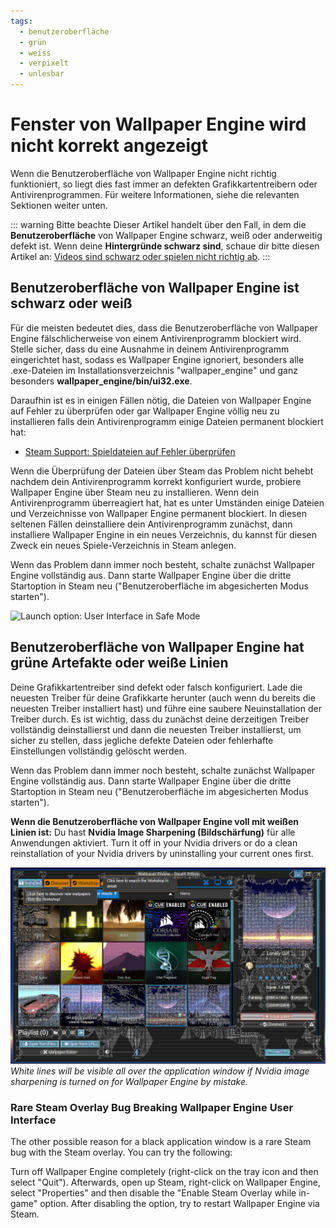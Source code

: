 ```yaml
---
tags:
  - benutzeroberfläche
  - grün
  - weiss
  - verpixelt
  - unlesbar
---
```


# Fenster von Wallpaper Engine wird nicht korrekt angezeigt

Wenn die Benutzeroberfläche von Wallpaper Engine nicht richtig funktioniert, so liegt dies fast immer an defekten Grafikkartentreibern oder Antivirenprogrammen. Für weitere Informationen, siehe die relevanten Sektionen weiter unten.

::: warning
Bitte beachte Dieser Artikel handelt über den Fall, in dem die **Benutzeroberfläche** von Wallpaper Engine schwarz, weiß oder anderweitig defekt ist. Wenn deine **Hintergründe schwarz sind**, schaue dir bitte diesen Artikel an: [Videos sind schwarz oder spielen nicht richtig ab](/noshow/notplaying.html).
:::

## Benutzeroberfläche von Wallpaper Engine ist schwarz oder weiß

Für die meisten bedeutet dies, dass die Benutzeroberfläche von Wallpaper Engine fälschlicherweise von einem Antivirenprogramm blockiert wird. Stelle sicher, dass du eine Ausnahme in deinem Antivirenprogramm eingerichtet hast, sodass es Wallpaper Engine ignoriert, besonders alle .exe-Dateien im Installationsverzeichnis "wallpaper_engine" und ganz besonders **wallpaper_engine/bin/ui32.exe**.

Daraufhin ist es in einigen Fällen nötig, die Dateien von Wallpaper Engine auf Fehler zu überprüfen oder gar Wallpaper Engine völlig neu zu installieren falls dein Antivirenprogramm einige Dateien permanent blockiert hat:

* [Steam Support: Spieldateien auf Fehler überprüfen](https://support.steampowered.com/kb_article.php?ref=2037-QEUH-3335)

Wenn die Überprüfung der Dateien über Steam das Problem nicht behebt nachdem dein Antivirenprogramm korrekt konfiguriert wurde, probiere Wallpaper Engine über Steam neu zu installieren. Wenn dein Antivirenprogramm überreagiert hat, hat es unter Umständen einige Dateien und Verzeichnisse von Wallpaper Engine permanent blockiert. In diesen seltenen Fällen deinstalliere dein Antivirenprogramm zunächst, dann installiere Wallpaper Engine in ein neues Verzeichnis, du kannst für diesen Zweck ein neues Spiele-Verzeichnis in Steam anlegen.

Wenn das Problem dann immer noch besteht, schalte zunächst Wallpaper Engine vollständig aus. Dann starte Wallpaper Engine über die dritte Startoption in Steam neu ("Benutzeroberfläche im abgesicherten Modus starten").

![Launch option: User Interface in Safe Mode](/img/faq/steam_launch_option.jpg)

## Benutzeroberfläche von Wallpaper Engine hat grüne Artefakte oder weiße Linien

Deine Grafikkartentreiber sind defekt oder falsch konfiguriert. Lade die neuesten Treiber für deine Grafikkarte herunter (auch wenn du bereits die neuesten Treiber installiert hast) und führe eine saubere Neuinstallation der Treiber durch. Es ist wichtig, dass du zunächst deine derzeitigen Treiber vollständig deinstallierst und dann die neuesten Treiber installierst, um sicher zu stellen, dass jegliche defekte Dateien oder fehlerhafte Einstellungen vollständig gelöscht werden.

Wenn das Problem dann immer noch besteht, schalte zunächst Wallpaper Engine vollständig aus. Dann starte Wallpaper Engine über die dritte Startoption in Steam neu ("Benutzeroberfläche im abgesicherten Modus starten").

**Wenn die Benutzeroberfläche von Wallpaper Engine voll mit weißen Linien ist:** Du hast **Nvidia Image Sharpening (Bildschärfung)** für alle Anwendungen aktiviert. Turn it off in your Nvidia drivers or do a clean reinstallation of your Nvidia drivers by uninstalling your current ones first.

![Nvidia Image Sharpening Issue](./imagesharpening.png) *White lines will be visible all over the application window if Nvidia image sharpening is turned on for Wallpaper Engine by mistake.*

### Rare Steam Overlay Bug Breaking Wallpaper Engine User Interface

The other possible reason for a black application window is a rare Steam bug with the Steam overlay. You can try the following:

Turn off Wallpaper Engine completely (right-click on the tray icon and then select "Quit"). Afterwards, open up Steam, right-click on Wallpaper Engine, select "Properties" and then disable the "Enable Steam Overlay while in-game" option. After disabling the option, try to restart Wallpaper Engine via Steam. 